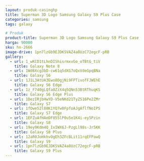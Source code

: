 ```yaml
---
layout: produk-casinghp
title: Superman 3D Logo Samsung Galaxy S9 Plus Case
categories: samsung
tags: galaxy

# Produk
product-title: Superman 3D Logo Samsung Galaxy S9 Plus Case
harga: 90000
sku: hn-2666
image-drive: 1pn7lzGb9EJDKSVAZ4a8UzC72egcF-pRB
gallery:
  - url: 1_wKCD1tLhnDIShisrmxvGo_oTBtG_tiV
    title: Galaxy Note 8
  - url: 1Wd6Xcg3bD-cw61q5dXG7oQxVdeGpqBNa
    title: Galaxy S6
  - url: 1J1L3AtUA3Ewo8DgjNi9FPTivofFJWEhE
    title: Galaxy S6 Edge
  - url: 1z_F740gLQfa0ZzX4q5QNn53BtRThuqKS
    title: Galaxy S6 Edge Plus
  - url: 1DezIRjbHwYD-V5eNKd21TyZS16Pe2ZMr
    title: Galaxy S7
  - url: 1fOwe52l88K1YQ7w0FpfoAJgAflfNoIPS
    title: Galaxy S7 Edge
  - url: 1EFZuAfHAeDF055lP0u5e1K4i-ey5Pzin
    title: Galaxy S8
  - url: 19ey9Kdm4Q_IxIWX6J-PzgLl98s-Jr5KK
    title: Galaxy S8 Plus
  - url: 12aR0JoHkhvOgEh3ZFcBLit11rqEFPawQ
    title: Galaxy S9
  - url: 1pn7lzGb9EJDKSVAZ4a8UzC72egcF-pRB
    title: Galaxy S9 Plus
---
```

